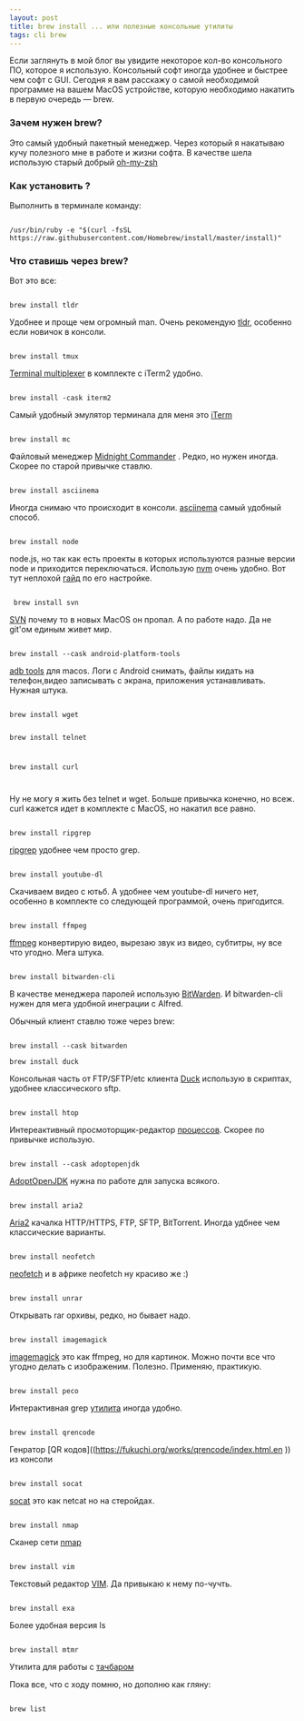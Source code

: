 ```yaml
---
layout: post
title: brew install ... или полезные консольные утилиты
tags: cli brew
---
```

Если заглянуть в мой блог вы увидите некоторое кол-во консольного ПО, которое я использую. Консольный софт иногда  удобнее и быстрее чем софт с GUI. Сегодня я вам расскажу о самой необходимой программе на вашем MacOS устройстве, которую необходимо накатить в первую очередь — brew. 

### Зачем нужен brew?
Это самый удобный пакетный менеджер. Через который я накатываю кучу полезного мне в работе и жизни софта. В качестве шела использую старый добрый [oh-my-zsh]((https://ohmyz.sh/))

### Как установить ?

Выполнить в терминале команду:

<code>
/usr/bin/ruby -e "$(curl -fsSL https://raw.githubusercontent.com/Homebrew/install/master/install)"
</code>
 

### Что  ставишь через brew?
Вот это все:
  
<code>
brew install tldr
</code>
 
Удобнее и проще чем огромный man. Очень рекомендую [tldr]((https://tldr.sh/)), особенно если новичок в консоли. 
 
<code>
brew install tmux 
</code>

[Terminal multiplexer]((https://habr.com/ru/post/516488/)) в комплекте с iTerm2 удобно. 
 
<code>
brew install -cask iterm2
</code>
 
 
Самый удобный эмулятор терминала для меня это [iTerm]((https://iterm2.com/))

<code>
brew install mc
</code>
 
Файловый менеджер [Midnight Commander]((https://midnight-commander.org/)) . Редко, но нужен иногда. Скорее по старой привычке ставлю. 

<code>
brew install asciinema 
</code>
 
Иногда снимаю что происходит в консоли. [asciinema]((https://asciinema.org/)) самый удобный способ.

<code>
brew install node 
</code>
 
node.js, но так как есть проекты в которых используются разные версии node и приходится переключаться. Использую [nvm]((https://github.com/nvm-sh/nvm)) очень удобно. Вот тут неплохой [гайд]((https://ua-blog.com/%D1%82%D1%83%D1%82%D0%BE%D1%80%D0%B8%D0%B0%D0%BB-%D0%BF%D0%BE-node-version-manager-nvm)) по его настройке.

<code>
 brew install svn
</code>
 
[SVN]((https://en.wikipedia.org/wiki/Apache_Subversion)) почему то в новых MacOS он пропал. А по работе надо. Да не git'ом единым живет мир. 

<code>
brew install --cask android-platform-tools
</code>
 
[adb tools]((https://developer.android.com/studio/command-line/adb)) для macos. Логи с Android снимать, файлы кидать на телефон,видео записывать c экрана, приложения устанавливать. Нужная штука. 

<code>
brew install wget

brew install telnet 

brew install curl

</code>
 
Ну не могу я жить без telnet и wget. Больше привычка конечно, но всеж. curl кажется идет в комплекте с MacOS, но накатил все равно.

<code>
brew install ripgrep
</code>
 
[ripgrep]((https://github.com/BurntSushi/ripgrep)) удобнее чем просто grep.

<code>
brew install youtube-dl
</code>
 
Скачиваем видео c ютьб. А удобнее чем youtube-dl ничего нет, особенно в комплекте со следующей программой, очень пригодится. 

<code>
brew install ffmpeg
</code>
 
[ffmpeg]((https://ffmpeg.org/)) конвертирую видео, вырезаю звук из видео, субтитры, ну все что угодно. Мега штука. 

<code>
brew install bitwarden-cli
</code>
 
В качестве менеджера паролей использую [BitWarden]((https://bitwarden.com/)). И bitwarden-cli нужен для мега удобной инеграции c Alfred.

Обычный клиент ставлю тоже через brew:

<code>
brew install --cask bitwarden
</code>
 

<code>
brew install duck
</code>
 
Консольная часть от FTP/SFTP/etc клиента [Duck]((https://duck.sh/)) использую в скриптах, удобнее классического sftp.

<code>
brew install htop
</code>
 
Интереактивный просмоторщик-редактор [процессов]((https://htop.dev/)). Скорее по привычке использую. 

<code>
brew install --cask adoptopenjdk
</code>

[AdoptOpenJDK]((https://github.com/AdoptOpenJDK/homebrew-openjdk)) нужна по работе для запуска всякого. 

<code>
brew install aria2
</code>
 
[Aria2]((https://aria2.github.io/)) качалка HTTP/HTTPS, FTP, SFTP, BitTorrent. Иногда удбнее чем классические варианты. 

<code>
brew install neofetch
</code>
 
[neofetch]((https://github.com/dylanaraps/neofetch)) и в африке neofetch ну красиво же :)

<code>
brew install unrar
</code>
 
Открывать rar орхивы, редко, но бывает надо.

<code>
brew install imagemagick
</code>
 
[imagemagick]((https://imagemagick.org/index.php)) это как ffmpeg, но для картинок. Можно почти все что угодно делать с изображеним. Полезно. Применяю, практикую. 

<code>
brew install peco
</code>
 
Интерактивная grep [утилита]((https://github.com/peco/peco)) иногда удобно. 

<code>
brew install qrencode
</code>
 
Генратор [QR кодов]((https://fukuchi.org/works/qrencode/index.html.en )) из консоли 

<code>
brew install socat
</code>
 
[socat]((http://www.dest-unreach.org/socat/))  это как netcat но на стеройдах.

<code>
brew install nmap
</code>
 
Сканер сети [nmap]((https://nmap.org/))

<code>
brew install vim
</code>
 
Текстовый редактор [VIM]((https://habr.com/ru/post/426255/)). Да привыкаю к нему по-чучть. 

<code>
brew install exa
</code>
 
Более удобная версия ls

<code>
brew install mtmr
</code>
 
Утилита для работы с [тачбаром]((https://mtmr.app/))

Пока все, что с ходу помню, но дополню как гляну: 

<code>
brew list
</code>
 
